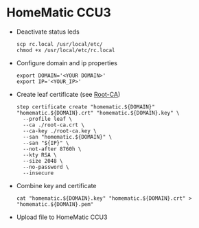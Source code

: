 # HomeMatic CCU3

- Deactivate status leds

  ``` shell
  scp rc.local /usr/local/etc/
  chmod +x /usr/local/etc/rc.local
  ```

- Configure domain and ip properties

  ``` shell
  export DOMAIN='<YOUR DOMAIN>'
  export IP='<YOUR_IP>'
  ```

- Create leaf certificate (see [Root-CA](../root-ca))

  ``` shell
  step certificate create "homematic.${DOMAIN}" "homematic.${DOMAIN}.crt" "homematic.${DOMAIN}.key" \
    --profile leaf \
    --ca ./root-ca.crt \
    --ca-key ./root-ca.key \
    --san "homematic.${DOMAIN}" \
    --san "${IP}" \
    --not-after 8760h \
    --kty RSA \
    --size 2048 \
    --no-password \
    --insecure
  ```

- Combine key and certificate

  ``` shell
  cat "homematic.${DOMAIN}.key" "homematic.${DOMAIN}.crt" > "homematic.${DOMAIN}.pem"
  ```

- Upload file to HomeMatic CCU3
